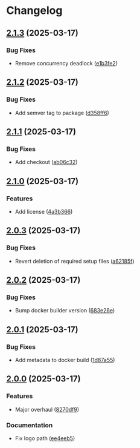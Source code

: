 # Changelog

## [2.1.3](https://github.com/dy0gu/firewatcher/compare/v2.1.2...v2.1.3) (2025-03-17)


### Bug Fixes

* Remove concurrency deadlock ([e1b3fe2](https://github.com/dy0gu/firewatcher/commit/e1b3fe20faf0bd63e99f47c17a9512673fbd9ba3))

## [2.1.2](https://github.com/dy0gu/firewatcher/compare/v2.1.1...v2.1.2) (2025-03-17)


### Bug Fixes

* Add semver tag to package ([d358ff6](https://github.com/dy0gu/firewatcher/commit/d358ff6ccc62c611a6d743b8815ab306d68ccdfe))

## [2.1.1](https://github.com/dy0gu/firewatcher/compare/v2.1.0...v2.1.1) (2025-03-17)


### Bug Fixes

* Add checkout ([ab06c32](https://github.com/dy0gu/firewatcher/commit/ab06c32e1d4717c0d14ea618e5b81efe72621eee))

## [2.1.0](https://github.com/dy0gu/firewatcher/compare/v2.0.3...v2.1.0) (2025-03-17)


### Features

* Add license ([4a3b366](https://github.com/dy0gu/firewatcher/commit/4a3b36654a75c04d395a5145ff4ef07ebd14b866))

## [2.0.3](https://github.com/dy0gu/firewatcher/compare/v2.0.2...v2.0.3) (2025-03-17)


### Bug Fixes

* Revert deletion of required setup files ([a62185f](https://github.com/dy0gu/firewatcher/commit/a62185f25c72e99a40f97cd4c8cb2c7bb64f7121))

## [2.0.2](https://github.com/dy0gu/firewatcher/compare/v2.0.1...v2.0.2) (2025-03-17)


### Bug Fixes

* Bump docker builder version ([683e26e](https://github.com/dy0gu/firewatcher/commit/683e26ed940988b4f6a4897761ffe8c193c4c239))

## [2.0.1](https://github.com/dy0gu/firewatcher/compare/v2.0.0...v2.0.1) (2025-03-17)


### Bug Fixes

* Add metadata to docker build ([1d87a55](https://github.com/dy0gu/firewatcher/commit/1d87a5580dcefd3075699e2dd599286c6d632141))

## [2.0.0](https://github.com/dy0gu/firewatcher/compare/v1.0.0...v2.0.0) (2025-03-17)


### Features

* Major overhaul ([8270df9](https://github.com/dy0gu/firewatcher/commit/8270df985673575f8c0e586e40112daaa61de1b2))


### Documentation

* Fix logo path ([ee4eeb5](https://github.com/dy0gu/firewatcher/commit/ee4eeb58b3c9a120ed38abbca5f04fdcd99c843f))
